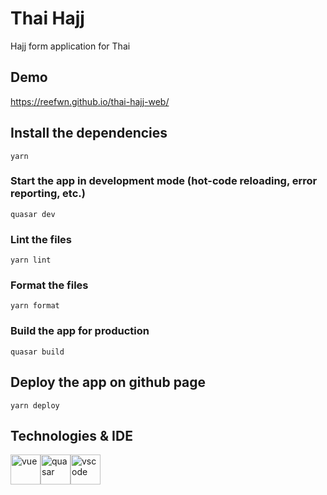 # Thai Hajj

Hajj form application for Thai

## Demo

https://reefwn.github.io/thai-hajj-web/

## Install the dependencies

```
yarn
```

### Start the app in development mode (hot-code reloading, error reporting, etc.)

```
quasar dev
```

### Lint the files

```
yarn lint
```

### Format the files

```
yarn format
```

### Build the app for production

```
quasar build
```

## Deploy the app on github page

```
yarn deploy
```

## Technologies & IDE

<div>
    <img style="float: left" src="https://upload.wikimedia.org/wikipedia/commons/thumb/9/95/Vue.js_Logo_2.svg/220px-Vue.js_Logo_2.svg.png" height="48" alt="vue"> &nbsp;
    <img style="float: left" src="https://cdn.quasar.dev/logo/svg/quasar-logo.svg" height="48" alt="quasar"> &nbsp;
    <img style="float: left" src="https://code.visualstudio.com/assets/updates/1_35/logo-stable.png" height="48" alt="vscode">
</div>
